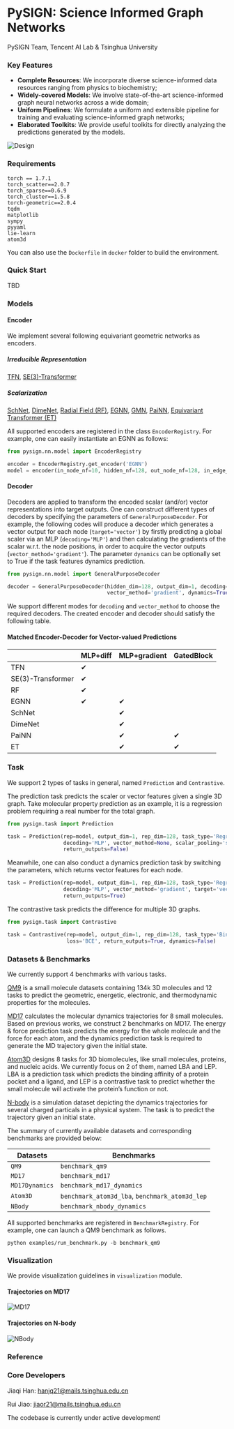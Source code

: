 # PySIGN: Science Informed Graph Networks

PySIGN Team, Tencent AI Lab & Tsinghua University

### Key Features
- **Complete Resources**: We incorporate diverse science-informed data resources ranging from physics to biochemistry;
- **Widely-covered Models**: We involve state-of-the-art science-informed graph neural networks across a wide domain;
- **Uniform Pipelines**: We formulate a uniform and extensible pipeline for training and evaluating science-informed graph networks;
- **Elaborated Toolkits**: We provide useful toolkits for directly analyzing the predictions generated by the models.

![Design](assets/pysign.png "Design")

### Requirements
```
torch == 1.7.1
torch_scatter==2.0.7
torch_sparse==0.6.9
torch_cluster==1.5.8
torch-geometric==2.0.4
tqdm
matplotlib
sympy
pyyaml
lie-learn
atom3d
```
You can also use the `Dockerfile` in `docker` folder to build the environment.

### Quick Start
TBD

### Models
#### Encoder

We implement several following equivariant geometric networks as encoders.

##### Irreducible Representation

[TFN](https://arxiv.org/pdf/1802.08219), [SE(3)-Transformer](https://proceedings.neurips.cc/paper/2020/file/15231a7ce4ba789d13b722cc5c955834-Paper.pdf)

##### Scalarization

[SchNet](https://proceedings.neurips.cc/paper/2017/file/303ed4c69846ab36c2904d3ba8573050-Paper.pdf), [DimeNet](https://arxiv.org/pdf/2003.03123), [Radial Field (RF)](https://arxiv.org/pdf/1910.00753), [EGNN](http://proceedings.mlr.press/v139/satorras21a/satorras21a.pdf), [GMN](https://openreview.net/forum?id=SHbhHHfePhP), [PaiNN](http://proceedings.mlr.press/v139/schutt21a/schutt21a.pdf), [Equivariant Transformer (ET)](https://openreview.net/pdf?id=zNHzqZ9wrRB)

All supported encoders are registered in the class ``EncoderRegistry``. For example, one can easily instantiate an EGNN as follows:

```python
from pysign.nn.model import EncoderRegistry

encoder = EncoderRegistry.get_encoder('EGNN')
model = encoder(in_node_nf=10, hidden_nf=128, out_node_nf=128, in_edge_nf=0, n_layers=2)
```

#### Decoder

Decoders are applied to transform the encoded scalar (and/or) vector representations into target outputs. One can construct different types of decoders by specifying the parameters of ``GeneralPurposeDecoder``. For example, the following codes will produce a decoder which generates a vector output for each node (``target='vector'``) by firstly predicting a global scaler via an MLP (``decoding='MLP'``) and then calculating the gradients of the scalar w.r.t. the node positions, in order to acquire the vector outputs (``vector_method='gradient'``). The parameter ``dynamics`` can be optionally set to True if the task features dynamics prediction.

```python
from pysign.nn.model import GeneralPurposeDecoder

decoder = GeneralPurposeDecoder(hidden_dim=128, output_dim=1, decoding='MLP', target='vector',
                                vector_method='gradient', dynamics=True)
```

We support different modes for ``decoding`` and ``vector_method`` to choose the required decoders. The created encoder and decoder should satisfy the following table.

#### Matched Encoder-Decoder for Vector-valued Predictions

|                   | MLP+diff | MLP+gradient | GatedBlock |
| ----------------- | -------- | ------------ | ---------- |
| TFN               | &#10004; |              |            |
| SE(3)-Transformer | &#10004; |              |            |
| RF                | &#10004; |              |            |
| EGNN              | &#10004; | &#10004;     |            |
| SchNet            |          | &#10004;     |            |
| DimeNet           |          | &#10004;     |            |
| PaiNN             |          | &#10004;     | &#10004;   |
| ET                |          | &#10004;     | &#10004;   |

### Task

We support 2 types of tasks in general, named ``Prediction`` and ``Contrastive``.

The prediction task predicts the scaler or vector features given a single 3D graph. Take molecular property prediction as an example, it is a regression problem requiring a real number for the total graph.

```python
from pysign.task import Prediction

task = Prediction(rep=model, output_dim=1, rep_dim=128, task_type='Regression', loss='MAE',
	              decoding='MLP', vector_method=None, scalar_pooling='sum', target='scalar', 
	              return_outputs=False)
```

Meanwhile, one can also conduct a dynamics prediction task by switching the parameters, which returns vector features for each node.

```python
task = Prediction(rep=model, output_dim=1, rep_dim=128, task_type='Regression', loss='MAE',
                  decoding='MLP', vector_method='gradient', target='vector', dynamics=True, 
                  return_outputs=True)
```

The contrastive task predicts the difference for multiple 3D graphs.

```python
from pysign.task import Contrastive

task = Contrastive(rep=model, output_dim=1, rep_dim=128, task_type='BinaryClassification', 
	               loss='BCE', return_outputs=True, dynamics=False)
```

### Datasets & Benchmarks

We currently support 4 benchmarks with various tasks.

[QM9](https://www.nature.com/articles/sdata201422) is a small molecule datasets containing 134k 3D molecules and 12 tasks to predict the geometric, energetic, electronic, and thermodynamic properties for the molecules.

[MD17](https://www.science.org/doi/full/10.1126/sciadv.1603015) calculates the molecular dynamics trajectories for 8 small molecules. Based on previous works, we construct 2 benchmarks on MD17. The energy & force prediction task predicts the energy for the whole molecule and the force for each atom, and the dynamics prediction task is required to generate the MD trajectory given the initial state.

[Atom3D](https://www.atom3d.ai/) designs 8 tasks for 3D biomolecules, like small molecules, proteins, and nucleic acids. We currently focus on 2 of them, named LBA and LEP.  LBA is a prediction task which predicts the binding affinity of a protein pocket and a ligand, and LEP is a contrastive task to predict whether the small molecule will activate the protein’s function or not.

[N-body](https://arxiv.org/abs/1802.04687) is a simulation dataset depicting the dynamics trajectories for several charged particals in a physical system. The task is to predict the trajectory given an initial state.

The summary of currently available datasets and corresponding benchmarks are provided below:

| Datasets         | Benchmarks                                         |
| ---------------- | -------------------------------------------------- |
| ``QM9``          | ``benchmark_qm9``                                  |
| ``MD17``         | ``benchmark_md17``                                 |
| ``MD17Dynamics`` | ``benchmark_md17_dynamics``                        |
| ``Atom3D``       | ``benchmark_atom3d_lba``, ``benchmark_atom3d_lep`` |
| ``NBody``        | ``benchmark_nbody_dynamics``                       |

All supported benchmarks are registered in ``BenchmarkRegistry``.  For example, one can launch a QM9 benchmark as follows.

```shell
python examples/run_benchmark.py -b benchmark_qm9
```

### Visualization

We provide visualization guidelines in ``visualization`` module.

#### Trajectories on MD17

![MD17](assets/md17_dynamics.gif "MD17")

#### Trajectories on N-body

![NBody](assets/nbody.gif "NBody")


### Reference

### Core Developers

Jiaqi Han: hanjq21@mails.tsinghua.edu.cn

Rui Jiao: jiaor21@mails.tsinghua.edu.cn

The codebase is currently under active development!

